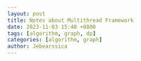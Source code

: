 ```yaml
---
layout: post
title: Notes about Multithread Framework
date: 2023-11-03 15:40 +0800
tags: [algorithm, graph, dp]
categories: [algorithm, graph]
author: Jebearssica
---
```

